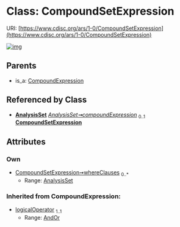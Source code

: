 
# Class: CompoundSetExpression




URI: [https://www.cdisc.org/ars/1-0/CompoundSetExpression](https://www.cdisc.org/ars/1-0/CompoundSetExpression)


[![img](https://yuml.me/diagram/nofunky;dir:TB/class/[AnalysisSet]<whereClauses%200..*-%20[CompoundSetExpression&#124;logicalOperator(i):AndOr],[AnalysisSet]++-%20compoundExpression%200..1>[CompoundSetExpression],[CompoundExpression]^-[CompoundSetExpression],[CompoundExpression],[AnalysisSet])](https://yuml.me/diagram/nofunky;dir:TB/class/[AnalysisSet]<whereClauses%200..*-%20[CompoundSetExpression&#124;logicalOperator(i):AndOr],[AnalysisSet]++-%20compoundExpression%200..1>[CompoundSetExpression],[CompoundExpression]^-[CompoundSetExpression],[CompoundExpression],[AnalysisSet])

## Parents

 *  is_a: [CompoundExpression](CompoundExpression.md)

## Referenced by Class

 *  **[AnalysisSet](AnalysisSet.md)** *[AnalysisSet➞compoundExpression](AnalysisSet_compoundExpression.md)*  <sub>0..1</sub>  **[CompoundSetExpression](CompoundSetExpression.md)**

## Attributes


### Own

 * [CompoundSetExpression➞whereClauses](CompoundSetExpression_whereClauses.md)  <sub>0..\*</sub>
     * Range: [AnalysisSet](AnalysisSet.md)

### Inherited from CompoundExpression:

 * [logicalOperator](logicalOperator.md)  <sub>1..1</sub>
     * Range: [AndOr](AndOr.md)
